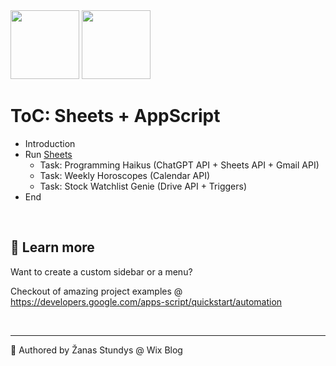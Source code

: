 <img height="110" src="https://upload.wikimedia.org/wikipedia/commons/a/ae/Google_Sheets_2020_Logo.svg" />
<img height="110" src="https://seeklogo.com/images/G/google-apps-script-logo-BDEAA5E2DF-seeklogo.com.png" />

# ToC: Sheets + AppScript

- Introduction
- Run [Sheets](https://sheets.google.com/)
  - Task: Programming Haikus (ChatGPT API + Sheets API + Gmail API)
  - Task: Weekly Horoscopes (Calendar API)
  - Task: Stock Watchlist Genie (Drive API + Triggers)
- End

<br/>
 
## 📗 Learn more

Want to create a custom sidebar or a menu?

Checkout of amazing project examples @ https://developers.google.com/apps-script/quickstart/automation

<br/>
 
---

👋 Authored by Žanas Stundys @ Wix Blog
